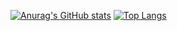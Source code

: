 <!-- ### Hi there 👋 -->

<!-- - 🔭 I’m currently working on ...
- 🌱 I’m currently learning ...
- 👯 I’m looking to collaborate on ...
- 🤔 I’m looking for help with ...
- 💬 Ask me about ...
- 📫 How to reach me: ...
- 😄 Pronouns: ...
- ⚡ Fun fact: ... -->

[![Anurag's GitHub stats](https://github-readme-stats.vercel.app/api?username=machadorafa&theme=radical)](#) [![Top Langs](https://github-readme-stats.vercel.app/api/top-langs/?username=machadorafa&theme=radical)](#)
